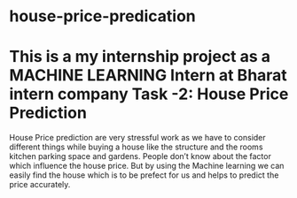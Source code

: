 # house-price-predication
This is a my internship project as a MACHINE LEARNING Intern at Bharat intern company
Task -2: House Price Prediction
======================================================================================
House Price prediction are very stressful work as we have to consider different things 
while buying a house like the structure and the rooms kitchen parking space and gardens. 
People don’t know about the factor which influence the house price. But by using the 
Machine learning we can easily find the house which is to be prefect for us and helps 
to predict the price accurately.
